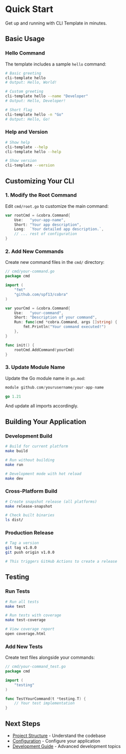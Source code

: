 # Quick Start

Get up and running with CLI Template in minutes.

## Basic Usage

### Hello Command

The template includes a sample `hello` command:

```bash
# Basic greeting
cli-template hello
# Output: Hello, World!

# Custom greeting
cli-template hello --name "Developer"
# Output: Hello, Developer!

# Short flag
cli-template hello -n "Go"
# Output: Hello, Go!
```

### Help and Version

```bash
# Show help
cli-template --help
cli-template hello --help

# Show version
cli-template --version
```

## Customizing Your CLI

### 1. Modify the Root Command

Edit `cmd/root.go` to customize the main command:

```go
var rootCmd = &cobra.Command{
    Use:   "your-app-name",
    Short: "Your app description",
    Long:  `Your detailed app description.`,
    // ... rest of configuration
}
```

### 2. Add New Commands

Create new command files in the `cmd/` directory:

```go
// cmd/your-command.go
package cmd

import (
    "fmt"
    "github.com/spf13/cobra"
)

var yourCmd = &cobra.Command{
    Use:   "your-command",
    Short: "Description of your command",
    Run: func(cmd *cobra.Command, args []string) {
        fmt.Println("Your command executed!")
    },
}

func init() {
    rootCmd.AddCommand(yourCmd)
}
```

### 3. Update Module Name

Update the Go module name in `go.mod`:

```go
module github.com/yourusername/your-app-name

go 1.21
```

And update all imports accordingly.

## Building Your Application

### Development Build

```bash
# Build for current platform
make build

# Run without building
make run

# Development mode with hot reload
make dev
```

### Cross-Platform Build

```bash
# Create snapshot release (all platforms)
make release-snapshot

# Check built binaries
ls dist/
```

### Production Release

```bash
# Tag a version
git tag v1.0.0
git push origin v1.0.0

# This triggers GitHub Actions to create a release
```

## Testing

### Run Tests

```bash
# Run all tests
make test

# Run tests with coverage
make test-coverage

# View coverage report
open coverage.html
```

### Add New Tests

Create test files alongside your commands:

```go
// cmd/your-command_test.go
package cmd

import (
    "testing"
)

func TestYourCommand(t *testing.T) {
    // Your test implementation
}
```

## Next Steps

- [Project Structure](../development/project-structure.md) - Understand the codebase
- [Configuration](configuration.md) - Configure your application
- [Development Guide](../development/building.md) - Advanced development topics